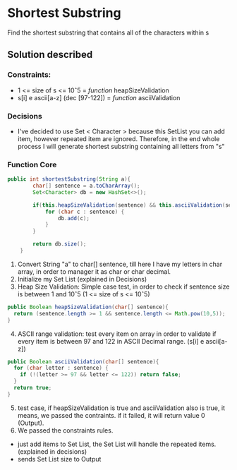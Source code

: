 Shortest Substring
======

Find the shortest substring that contains all of the characters within s


Solution described
------

### Constraints:
- 1 <= size of s <= 10ˆ5 = _function_ heapSizeValidation
- s[i] e ascii[a-z] (dec [97-122]) = _function_ asciiValidation

### Decisions
 - I've decided to use Set < Character >  because this SetList you can add item, however repeated item are ignored. Therefore, in the end whole process I will generate shortest substring containing all letters from "s"

### Function Core
```java
public int shortestSubstring(String a){
        char[] sentence = a.toCharArray();
        Set<Character> db = new HashSet<>();

        if(this.heapSizeValidation(sentence) && this.asciiValidation(sentence)){
            for (char c : sentence) {
                db.add(c);
            }
        }

        return db.size();
    }
 ```
1. Convert String "a" to char[] sentence, till here I have my letters in char array, in order to manager it as char or char decimal.
2. Initialize my Set List (explained in Decisions)
3. Heap Size Validation: Simple case test, in order to check if sentence size is between 1 and 10ˆ5 (1 <= size of s <= 10ˆ5)
```java
public Boolean heapSizeValidation(char[] sentence){
  return (sentence.length >= 1 && sentence.length <= Math.pow(10,5));
}
```
4. ASCII range validation: test every item on array in order to validate if every item is between 97 and 122 in ASCII Decimal range. (s[i] e ascii[a-z])
```java
public Boolean asciiValidation(char[] sentence){
  for (char letter : sentence) {
    if (!(letter >= 97 && letter <= 122)) return false;
  }
  return true;
}
```
5. test case, if heapSizeValidation is true and asciiValidation also is true, it means, we passed the contraints. if it failed, it will return value 0 (Output).
6. We passed the constraints rules. 
  * just add items to Set List, the Set List will handle the repeated items. (explained in decisions) 
  * sends Set List size to Output
